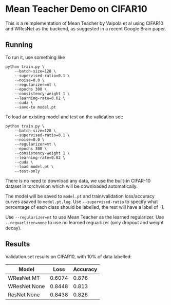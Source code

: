 # Mean Teacher Demo on CIFAR10

This is a reimplementation of Mean Teacher by Vaipola et al
using CIFAR10 and WResNet as the backend, as suggested in a recent
Google Brain paper.

## Running

To run it, use something like

```
python train.py \
    --batch-size=128 \
    --supervised-ratio=0.1 \
    --noise=0.0 \
    --regularizer=mt \
    --epochs 300 \
    --consistency-weight 1 \
    --learning-rate=0.02 \
    --cuda \
    --save-to model.pt
```

To load an existing model and test on the validation set:

```
python train.py \
    --batch-size=128 \
    --supervised-ratio=0.1 \
    --noise=0.0 \
    --regularizer=mt \
    --epochs 300 \
    --consistency-weight 1 \
    --learning-rate=0.02 \
    --cuda \
    --load model.pt \
    --test-only
```

There is no need to download any data, we use the built-in
CIFAR-10 dataset in torchvision which will be downloaded automatically.

The model will be saved to `model.pt` and train/validation loss/accuracy
curves asaved to `model.pt.log`. Use `--supervised-ratio` to specify
what percentage of each class should be labelled, the rest will have
a label of -1.

Use `--regularizer=mt` to use Mean Teacher as the learned regularizer.
Use `--reguarlizer=none` to use no learned reguarlizer (only dropout
and weight decay).

## Results

Validation set results on CIFAR10, with 10% of data labelled:

| Model        | Loss     | Accuracy    |
|--------------|----------|-------------|
| WResNet MT   | 0.6074   | 0.876       |
| WResNet None | 0.8448   | 0.813       |
| ResNet None  | 0.8438   | 0.826       |


